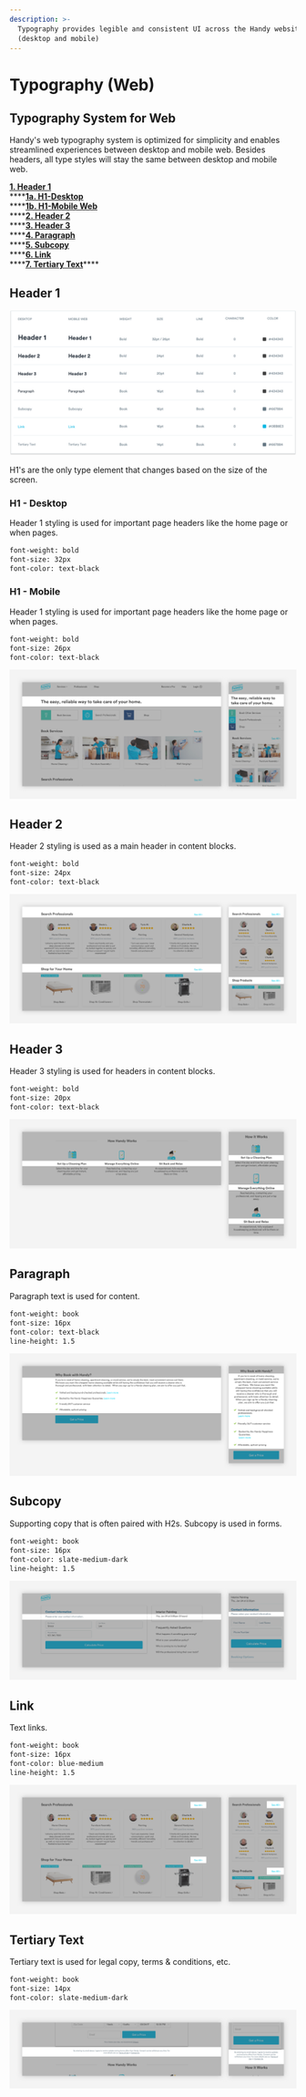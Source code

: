 ```yaml
---
description: >-
  Typography provides legible and consistent UI across the Handy website
  (desktop and mobile)
---
```


# Typography \(Web\)

## Typography System for Web

Handy's web typography system is optimized for simplicity and enables streamlined experiences between desktop and mobile web. Besides headers, all type styles will stay the same between desktop and mobile web.

[**1. Header 1**](untitled.md#header-1)  
****[**1a. H1-Desktop**](untitled.md#h1-desktop)  
****[**1b. H1-Mobile Web**](untitled.md#h1-mobile)  
****[**2. Header 2**](untitled.md#header-2)  
****[**3. Header 3**](untitled.md#header-3)  
****[**4. Paragraph**](untitled.md#paragraph)  
****[**5. Subcopy**](untitled.md#subcopy)  
****[**6. Link**](untitled.md#link)  
****[**7. Tertiary Text**](untitled.md#tertiary-text)\*\*\*\*

## Header 1

![](../.gitbook/assets/typography%20%282%29.png)

H1's are the only type element that changes based on the size of the screen.

### H1 - Desktop

Header 1 styling is used for important page headers like the home page or when pages.

```text
font-weight: bold
font-size: 32px
font-color: text-black
```

### H1 - Mobile

Header 1 styling is used for important page headers like the home page or when pages.

```text
font-weight: bold
font-size: 26px
font-color: text-black
```

![](../.gitbook/assets/header-1.png)

## Header 2

Header 2 styling is used as a main header in content blocks.

```text
font-weight: bold
font-size: 24px
font-color: text-black
```

![](../.gitbook/assets/header-2.png)

## Header 3

Header 3 styling is used for headers in content blocks.

```text
font-weight: bold
font-size: 20px
font-color: text-black
```

![](../.gitbook/assets/header-3.png)

## Paragraph

Paragraph text is used for content.

```text
font-weight: book
font-size: 16px
font-color: text-black
line-height: 1.5
```

![](../.gitbook/assets/paragraph.png)

## Subcopy

Supporting copy that is often paired with H2s. Subcopy is used in forms.

```text
font-weight: book
font-size: 16px
font-color: slate-medium-dark
line-height: 1.5
```

![](../.gitbook/assets/subcopy.png)

## Link

Text links.

```text
font-weight: book
font-size: 16px
font-color: blue-medium
line-height: 1.5
```

![](../.gitbook/assets/links.png)

## Tertiary Text

Tertiary text is used for legal copy, terms & conditions, etc.

```text
font-weight: book
font-size: 14px
font-color: slate-medium-dark
```

![](../.gitbook/assets/tertiary-text.png)

